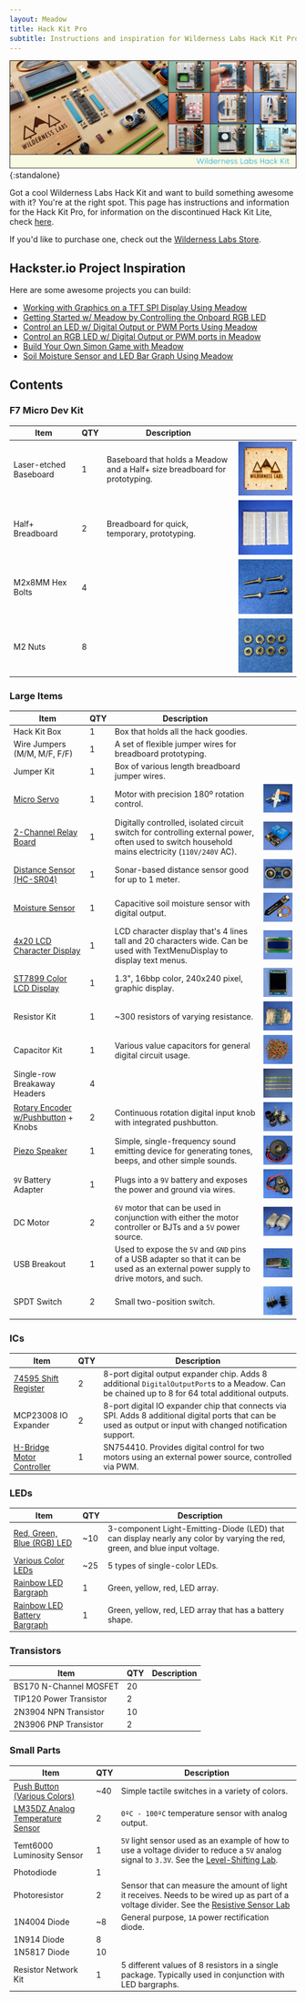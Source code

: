 ```yaml
---
layout: Meadow
title: Hack Kit Pro
subtitle: Instructions and inspiration for Wilderness Labs Hack Kit Pro.
---
```


![](Wilderness_Labs_Hack_Kit.svg){:standalone}

Got a cool Wilderness Labs Hack Kit and want to build something awesome with it? You're at the right spot. This page has instructions and information for the Hack Kit Pro, for information on the discontinued Hack Kit Lite, check [here](HackKitLite/).

If you'd like to purchase one, check out the [Wilderness Labs Store](https://store.wildernesslabs.co/).

## Hackster.io Project Inspiration

Here are some awesome projects you can build:

 * [Working with Graphics on a TFT SPI Display Using Meadow](https://www.hackster.io/wilderness-labs/working-with-graphics-on-a-tft-spi-display-using-meadow-e2295a)
 * [Getting Started w/ Meadow by Controlling the Onboard RGB LED](https://www.hackster.io/wilderness-labs/getting-started-w-meadow-by-controlling-the-onboard-rgb-led-ea6bc0)
 * [Control an LED w/ Digital Output or PWM Ports Using Meadow](https://www.hackster.io/wilderness-labs/control-an-led-w-digital-output-or-pwm-ports-using-meadow-11005a)
 * [Control an RGB LED w/ Digital Output or PWM ports in Meadow](https://www.hackster.io/wilderness-labs/control-an-rgb-led-w-digital-output-or-pwm-ports-in-meadow-7fd611)
 * [Build Your Own Simon Game with Meadow](https://www.hackster.io/wilderness-labs/build-your-own-simon-game-with-meadow-3701d5)
 * [Soil Moisture Sensor and LED Bar Graph Using Meadow](https://www.hackster.io/wilderness-labs/soil-moisture-sensor-and-led-bar-graph-using-meadow-88c2c3)

## Contents

### F7 Micro Dev Kit

| Item                   | QTY | Description | |
|------------------------|-----|-------------|-|
| Laser-etched Baseboard | 1 | Baseboard that holds a Meadow and a Half+ size breadboard for prototyping. | ![](protoboard.jpg) |
| Half+ Breadboard       | 2 | Breadboard for quick, temporary, prototyping. | ![](breadboards.jpg) |
| M2x8MM Hex Bolts | 4 | | ![](bolts.jpg) |
| M2 Nuts | 8 | | ![](nuts.jpg) |

### Large Items

| Item                   | QTY | Description | |
|------------------------|-----|-------------|-|
| Hack Kit Box           | 1 | Box that holds all the hack goodies. |
| Wire Jumpers (M/M, M/F, F/F) | 1 | A set of flexible jumper wires for breadboard prototyping. |
| Jumper Kit | 1 | Box of various length breadboard jumper wires. |
| [Micro Servo](/docs/api/Meadow.Foundation/Meadow.Foundation.Servos.Servo.html) | 1 | Motor with precision 180º rotation control. | ![](servo.jpg) |
| [2-Channel Relay Board](/docs/api/Meadow.Foundation/Meadow.Foundation.Relays.Relay.html) | 1 | Digitally controlled, isolated circuit switch for controlling external power, often used to switch household mains electricity (`110V/240V` AC). | ![](relay.jpg) |
| [Distance Sensor (HC-SR04)](/docs/api/Meadow.Foundation/Meadow.Foundation.Sensors.Distance.Hcsr04.html) | 1 | Sonar-based distance sensor good for up to 1 meter. | ![](distanceSensor.jpg) |
| [Moisture Sensor](/docs/api/Meadow.Foundation/Meadow.Foundation.Sensors.Moisture.Capacitive.html) | 1 | Capacitive soil moisture sensor with digital output. | ![](soilMoisture.jpg) |
| [4x20 LCD Character Display](/docs/api/Meadow.Foundation/Meadow.Foundation.Displays.Lcd.CharacterDisplay.html) | 1 | LCD character display that's 4 lines tall and 20 characters wide. Can be used with TextMenuDisplay to display text menus. | ![](characterDisplay.jpg) |
| [ST7899 Color LCD Display](/docs/api/Meadow.Foundation/Meadow.Foundation.Displays.Tft.St7789.html) | 1 | 1.3", 16bbp color, 240x240 pixel, graphic display. | ![](ST7789.jpg) |
| Resistor Kit | 1 | ~300 resistors of varying resistance. | ![](resistors.jpg) |
| Capacitor Kit | 1 | Various value capacitors for general digital circuit usage. | ![](capacitors.jpg) |
| Single-row Breakaway Headers | 4 | | ![](headers.jpg) |
| [Rotary Encoder w/Pushbutton](/docs/api/Meadow.Foundation/Meadow.Foundation.Sensors.Rotary.RotaryEncoderWithButton.html) + Knobs | 2 | Continuous rotation digital input knob with integrated pushbutton. | ![](rotaryEncoders.jpg) |
| [Piezo Speaker](/docs/api/Meadow.Foundation/Meadow.Foundation.Audio.PiezoSpeaker.html) | 1 | Simple, single-frequency sound emitting device for generating tones, beeps, and other simple sounds. | ![](piezo.jpg) |
| `9V` Battery Adapter | 1 | Plugs into a `9V` battery and exposes the power and ground via wires. | ![](9vAdapter.jpg) |
| DC Motor | 2 | `6V` motor that can be used in conjunction with either the motor controller or BJTs and a `5V` power source. | ![](motors.jpg) |
| USB Breakout | 1 | Used to expose the `5V` and `GND` pins of a USB adapter so that it can be used as an external power supply to drive motors, and such. | ![](usbBreakout.jpg) |
| SPDT Switch | 2 | Small two-position switch. | ![](switches.jpg) |


### ICs

| Item                   | QTY | Description |
|------------------------|-----|-------------|
| [74595 Shift Register](/docs/api/Meadow.Foundation/Meadow.Foundation.ICs.IOExpanders.x74595.html) | 2 | 8-port digital output expander chip. Adds 8 additional `DigitalOutputPort`s to a Meadow. Can be chained up to 8 for 64 total additional outputs. |
| MCP23008 IO Expander | 2 | 8-port digital IO expander chip that connects via SPI. Adds 8 additional digital ports that can be used as output or input with changed notification support. |
| [H-Bridge Motor Controller](/docs/api/Meadow.Foundation/Meadow.Foundation.Motors.HBridgeMotor.html) | 1 | SN754410. Provides digital control for two motors using an external power source, controlled via PWM. |


### LEDs

| Item                   | QTY | Description |
|------------------------|-----|-------------|
| [Red, Green, Blue (RGB) LED](/docs/api/Meadow.Foundation/Meadow.Foundation.Leds.RgbPwmLed.html) | ~10 | 3-component Light-Emitting-Diode (LED) that can display nearly any color by varying the red, green, and blue input voltage. |
| [Various Color LEDs](/docs/api/Meadow.Foundation/Meadow.Foundation.Leds.Led.html) | ~25 | 5 types of single-color LEDs. |
| [Rainbow LED Bargraph](/docs/api/Meadow.Foundation/Meadow.Foundation.Leds.LedBarGraph.html) | 1 | Green, yellow, red, LED array. |
| [Rainbow LED Battery Bargraph](/docs/api/Meadow.Foundation/Meadow.Foundation.Leds.LedBarGraph.html) | 1 | Green, yellow, red, LED array that has a battery shape. |

### Transistors

| Item                   | QTY | Description |
|------------------------|-----|-------------|
| BS170 N-Channel MOSFET | 20 | |
| TIP120 Power Transistor | 2 | |
| 2N3904 NPN Transistor | 10 | | 
| 2N3906 PNP Transistor | 2 | |

### Small Parts

| Item                   | QTY | Description |
|------------------------|-----|-------------|
| [Push Button (Various Colors)](/docs/api/Meadow.Foundation/Meadow.Foundation.Sensors.Buttons.PushButton.html) | ~40 | Simple tactile switches in a variety of colors. |
| [LM35DZ Analog Temperature Sensor](/docs/api/Meadow.Foundation/Meadow.Foundation.Sensors.Temperature.AnalogTemperature.html) | 2 | `0ºC - 100ºC` temperature sensor with analog output. |
| Temt6000 Luminosity Sensor | 1 | `5V` light sensor used as an example of how to use a voltage divider to reduce a `5V` analog signal to `3.3V`. See the [Level-Shifting Lab](/Hardware/Tutorials/Electronics/Part5/Level_Shifting_Lab/). |
| Photodiode | 1 | |
| Photoresistor | 2 | Sensor that can measure the amount of light it receives. Needs to be wired up as part of a voltage divider. See the [Resistive Sensor Lab](/Hardware/Tutorials/Electronics/Part5/Resistive_Sensor_Lab/) |
| 1N4004 Diode | ~8 | General purpose, `1A` power rectification diode. |
| 1N914 Diode | 8 | |
| 1N5817 Diode | 10 |  |
| Resistor Network Kit | 1 | 5 different values of 8 resistors in a single package. Typically used in conjunction with LED bargraphs. |

